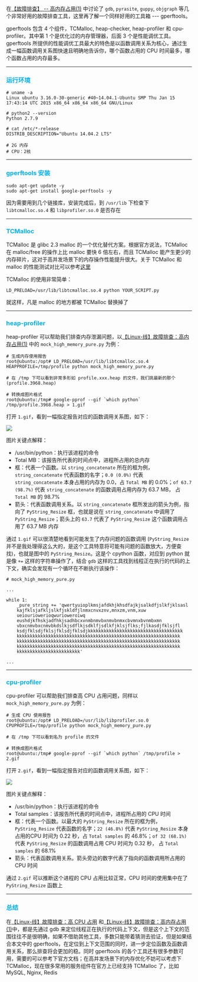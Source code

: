 在[【故障排查】 -- 高内存占用(1)](https://github.com/oooooxooooo/blog/blob/master/Linux/%E3%80%90Linux-%E7%BA%BF%E3%80%91%E6%95%85%E9%9A%9C%E6%8E%92%E6%9F%A5%EF%BC%9A%E9%AB%98%E5%86%85%E5%AD%98%E5%8D%A0%E7%94%A8(1).md)
中讨论了 `gdb`, `pyrasite`, `guppy`, `objgraph` 等几个非常好用的故障排查工具，这里再了解一个同样好用的工具箱 --- gperftools。

gperftools 包含 4 个组件，TCMalloc, heap-checker, heap-profiler 和 cpu-profiler。其中第 1 个是优化过的内存管理器，后面 3 个是性能调优工具。gperftools 所提供的性能调优工具最大的特色是以函数调用关系为核心，通过生成一幅函数调用关系图快速且明确地告诉你，哪个函数占用的 CPU 时间最多，哪个函数占用的内存最多。

---

### <font color=#00b0f0>运行环境</font>

```
# uname -a
Linux ubuntu 3.16.0-30-generic #40~14.04.1-Ubuntu SMP Thu Jan 15 17:43:14 UTC 2015 x86_64 x86_64 x86_64 GNU/Linux

# python2 --version
Python 2.7.9

# cat /etc/*-release
DISTRIB_DESCRIPTION="Ubuntu 14.04.2 LTS"

# 2G 内存
# CPU：2核
```

---

### <font color=#00b0f0>gperftools 安装</font>

```
sudo apt-get update -y
sudo apt-get install google-perftools -y
```

因为需要用到几个链接库，安装完成后，到 `/usr/lib` 下检查下 `libtcmalloc.so.4` 和 `libprofiler.so.0` 是否存在

---

### <font color=#00b0f0>TCMalloc</font>

TCMalloc 是 glibc 2.3 malloc 的一个优化替代方案。根据官方说法，TCMalloc 在 malloc/free 的操作上比 malloc 要快 6 倍左右，而且 TCMalloc 能产生更少的内存碎片，这对于高并发场景下的内存操作性能提升很大。关于 TCMalloc 和 malloc 的性能测试对比可以参考[这里](https://gperftools.github.io/gperftools/tcmalloc.html)

TCMalloc 的使用非常简单：

```
LD_PRELOAD=/usr/lib/libtcmalloc.so.4 python YOUR_SCRIPT.py
```

就这样，凡是 malloc 的地方都被 TCMalloc 替换掉了

---

### <font color=#00b0f0>heap-profiler</font>

heap-profiler 可以帮助我们排查内存泄漏问题，以[【Linux-线】故障排查：高内存占用(1)](https://github.com/oooooxooooo/blog/blob/master/Linux/%E3%80%90Linux-%E7%BA%BF%E3%80%91%E6%95%85%E9%9A%9C%E6%8E%92%E6%9F%A5%EF%BC%9A%E9%AB%98%E5%86%85%E5%AD%98%E5%8D%A0%E7%94%A8(1).md)
中的 `mock_high_memory_pure.py` 为例：

```
# 生成内存使用报告
root@ubuntu:/opt# LD_PRELOAD=/usr/lib/libtcmalloc.so.4 HEAPPROFILE=/tmp/profile python mock_high_memory_pure.py

# 在 /tmp 下可以看到非常多形如 profile.xxx.heap 的文件，我们挑最新的那个 (profile.3968.heap)

# 转换成图片格式
root@ubuntu:/tmp# google-pprof --gif `which python` /tmp/profile.3968.heap > 1.gif
```

打开 `1.gif`，看到一幅指定报告对应的函数调用关系图，如下：

![](https://raw.githubusercontent.com/oooooxooooo/picture/master/1.gif)

图片关键点解释：
- /usr/bin/python：执行该进程的命令
- Total MB：该报告所代表的时间点中，进程所占用的总内存
- 框：代表一个函数。以 `string_concatenate` 所在的框为例，`string_concatenate` 代表函数的名字；`0.0 (0.0%)` 代表 `string_concatenate` 本身占用的内存为 0.0，占 `Total MB` 的 0.0%；`of 63.7 (98.7%)` 代表 `string_concatenate` 的函数调用占用内存为 63.7 MB，
占 `Total MB` 的 98.7%
- 箭头：代表函数调用关系。以 `string_concatenate` 框所发出的箭头为例，指向了 `PyString_Resize` 框，也就是说在 `string_concatenate` 中调用了 `PyString_Resize`；箭头上的 `63.7` 代表了 `PyString_Resize` 这个函数调用占用了 63.7 MB 内存

通过 `1.gif` 可以很清楚地看到可能发生了内存问题的函数调用 (`PyString_Resize` 并不是我处理得这么大的，是这个工具特意将可能有问题的函数放大，方便查找)，也就是图中的 `PyString_Resize`。这是个 cpython 函数，对应到 python 就是像 `+=` 这样的字符串操作了，结合 `gdb` 这样的工具找到线程正在执行的代码的上下文，确实会发现有一个循环在不断执行该操作：

```
# mock_high_memory_pure.py

...

while 1:
    _pure_string += 'qwertyuioplkmsjafdkhjkhsdfajkjsalkdfjslkfjklsasl
    kajfklsjafkljslkfjskldfjlnmxcnvxznv,mnxzm,vnm,xuw
    ueiouriowerioqwurioweroiwq
    eushdjkfhskjadfhkjsadhbcxvnmbnmvbxnmvbnmxcbvmnxbvnmbxmn
    vbxcnmvbxcnmvbkdslkjsdflkjsdklfjsdlkfjklsjflks;fjlkasdjfklsjfl
    ksdjfklsdjfklsjfklsdjfklsdjkkkkkkkkkkkkkkkkkkkkkkkkkkkkkkkkkkkk
    kkkkkkkkkkkkkkkkkkkkkkkkkkkkkkkkkkkkkkkkkkkkkkkkkkkkkkkkkkkkkk
    kkkkkkkkkkkkkkkkkkkkkkkkkkkkkkkkkkkkkkkkkkkkkkkkkkkkkkkkkkkkkk
    kkkkkkkkkkkkkkkkkkkkkkkkkkkkkkkkkkkkkkkkkkkkkkkkkkkkkkkkkkkkkk
    kkkkkkkkkkkkkkkkkkkkkkkk'

...
```
---

### <font color=#00b0f0>cpu-profiler</font>

cpu-profiler 可以帮助我们排查高 CPU 占用问题，同样以 `mock_high_memory_pure.py` 为例：

```
# 生成 CPU 使用报告
root@ubuntu:/opt# LD_PRELOAD=/usr/lib/libprofiler.so.0  CPUPROFILE=/tmp/profile python mock_high_memory_pure.py

# 在 /tmp 下可以看到名为 profile 的文件

# 转换成图片格式
root@ubuntu:/tmp# google-pprof --gif `which python` /tmp/profile > 2.gif
```

打开 `2.gif`，看到一幅指定报告对应的函数调用关系图，如下：

![](https://raw.githubusercontent.com/oooooxooooo/picture/master/2.gif)


图片关键点解释：
- /usr/bin/python：执行该进程的命令
- Total samples：该报告所代表的时间点中，进程所占用的 CPU 时间
- 框：代表一个函数。以最大的 `PyString_Resize` 所在的框为例，`PyString_Resize` 代表函数的名字；`22 (46.8%)` 代表 `PyString_Resize` 本身占用的CPU 时间为 0.22 秒，占 `Total samples` 的 46.8%；`of 32 (68.1%)` 代表 `PyString_Resize` 的函数调用占用 CPU 时间为 0.32 秒，
占 `Total samples` 的 68.1%
- 箭头：代表函数调用关系。箭头旁边的数字代表了指向的函数调用所占用的 CPU 时间

通过 `2.gif` 可以推断这个进程的 CPU 占用比较正常，CPU 时间的使用集中在了 `PyString_Resize` 函数上

---

### <font color=#00b0f0>总结</font>

在[【Linux-线】故障排查：高 CPU 占用](https://github.com/oooooxooooo/blog/blob/master/Linux/%E3%80%90Linux-%E7%BA%BF%E3%80%91%E6%95%85%E9%9A%9C%E6%8E%92%E6%9F%A5%EF%BC%9A%E9%AB%98%20CPU%20%E5%8D%A0%E7%94%A8.md) 和[【Linux-线】故障排查：高内存占用(1)](https://github.com/oooooxooooo/blog/blob/master/Linux/%E3%80%90Linux-%E7%BA%BF%E3%80%91%E6%95%85%E9%9A%9C%E6%8E%92%E6%9F%A5%EF%BC%9A%E9%AB%98%E5%86%85%E5%AD%98%E5%8D%A0%E7%94%A8(1).md)中，都是先通过 gdb 来定位线程正在执行的代码上下文，但是这个上下文的范围往往不是很明确，如果不借助其他工具，多数只能带着猜测去验证，但是如果结合本文中的 gperftools，在定位到上下文范围的同时，进一步定位函数及函数调用关系，那么排查将会更加的稳。同时 gperftools 的各个工具还有很多参数可用，需要的可以参考下官方文档；在高并发场景下的内存优化不妨可以考虑下 TCMalloc，现在很多常用的服务组件在官方上已经支持 TCMalloc 了，比如 MySQL, Nginx, Redis
